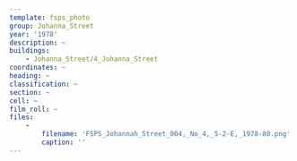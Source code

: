 ```yaml
---
template: fsps_photo
group: Johanna_Street
year: '1978'
description: ~
buildings:
    - Johanna_Street/4_Johanna_Street
coordinates: ~
heading: ~
classification: ~
section: ~
cell: ~
film_roll: ~
files:
    -
        filename: 'FSPS_Johannah_Street_004,_No_4,_5-2-E,_1978-80.png'
        caption: ''
---
```

